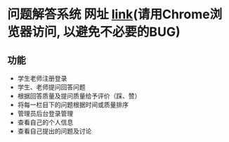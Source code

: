 # 问题解答系统 网址 [link](http://101.132.127.114)(请用Chrome浏览器访问, 以避免不必要的BUG)
## 功能
- 学生老师注册登录
- 学生、老师提问回答问题
- 根据回答质量及提问质量给予评价（踩、赞）
- 将每一栏目下的问题根据时间或质量排序
- 管理员后台登录管理
- 查看自己的个人信息
- 查看自己提出的问题及讨论